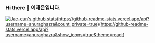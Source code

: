 ### Hi there 👋 이재은입니다.

[![Jae-eun's github stats](https://github-readme-stats.vercel.app/api?username=Jae-eun)](https://github.com/anuraghazra/github-readme-stats)(https://github-readme-stats.vercel.app/api?username=anuraghazra&count_private=true)(https://github-readme-stats.vercel.app/api?username=anuraghazra&show_icons=true&theme=react)
